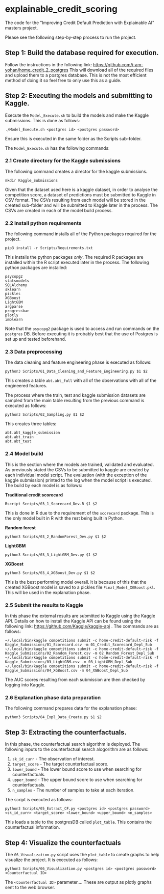 # explainable_credit_scoring
The code for the "Improving Credit Default Prediction with Explainable AI" masters project.

Please see the following step-by-step process to run the project.

## Step 1: Build the database required for execution.
Follow the instructions in the following link:
https://github.com/i-am-yohan/home_credit_2_postgres
This will download all of the required files and upload them to a postgres database. This is not the most efficient method of doing it so feel free to only use this as a guide.

## Step 2: Executing the models and submitting to Kaggle.
Execute the `Model_Execute.sh` to build the models and make the Kaggle submissions. This is done as follows:
```
./Model_Execute.sh <postgres id> <postgres password>
```
Ensure this is executed in the same folder as the Scripts sub-folder.

The `Model_Execute.sh` has the following commands:
### 2.1 Create directory for the Kaggle submissions
The following command creates a director for the kaggle submissions. 
```
mkdir Kaggle_Submissions
```
Given that the dataset used here is a kaggle dataset, in order to analyse the competition score, a dataset of predictions must be submitted to Kaggle in CSV format. The CSVs resulting from each model will be stored in the created sub-folder and will be submitted to Kaggle later in the process. The CSVs are created in each of the model build process.

### 2.2 Install python requirements
The following command installs all of the Python packages required for the project.
```
pip3 install -r Scripts/Requirements.txt
```
This installs the python packages _only_. The required R packages are installed within the R script executed later in the process. The following python packages are installed:
```
psycopg2
statsmodels
SQLAlchemy
sklearn
pickles
XGBoost
LightGBM
argparse
progressbar
plotly
imblearn
```
Note that the `psycopg2` package is used to access and run commands on the `postgres` DB. Before executing it is probably best that the use of Postgres is set up and  tested beforehand. 

### 2.3 Data preprocessing
The data cleaning and feature engineering phase is executed as follows:
```
python3 Scripts/01_Data_Cleaning_and_Feature_Engineering.py $1 $2
```
This creates a table `abt.abt_full` with all of the observations with all of the engineered features.

The process where the train, test and kaggle submission datasets are sampled from the main table resulting from the previous command is executed as follows:
```
python3 Scripts/02_Sampling.py $1 $2
```
This creates three tables:
```
abt.abt_kaggle_submission
abt.abt_train
abt.abt_test
```

### 2.4 Model build
This is the section where the models are trained, validated and evaluated. As previously stated the CSVs to be submitted to kaggle are created by each individual model script. The evaluation (with the exception of the kaggle submission) printed to the log when the model script is executed.
The build by each model is as follows:

**Traditional credit scorecard**
```
Rscript Scripts/03_1_Scorecard_Dev.R $1 $2
```
This is done in R due to the requirement of the `scorecard` package. This is the only model built in R with the rest being built in Python.

**Random forest**
```
python3 Scripts/03_2_RandomForest_Dev.py $1 $2
```

**LightGBM**
```
python3 Scripts/03_3_LightGBM_Dev.py $1 $2
```

**XGBoost**
```
python3 Scripts/03_4_XGBoost_Dev.py $1 $2
```
This is the best performing model overall. It is because of this that the created XGBoost model is saved to a pickles file `Final_Model_XGBoost.pkl`. This will be used in the explanation phase.

### 2.5 Submit the results to Kaggle
In this phase the external results are submitted to Kaggle using the Kaggle API. Details on how to install the Kaggle API can be found using the following link: https://github.com/Kaggle/kaggle-api . 
The commands are as follows:
```
~/.local/bin/kaggle competitions submit -c home-credit-default-risk -f Kaggle_Submissions/01_Scorecard.csv -m 01_Credit_Scorecard_Depl_Sub
~/.local/bin/kaggle competitions submit -c home-credit-default-risk -f Kaggle_Submissions/02_Random_Forest.csv -m 02_Random_Forest_Depl_Sub
~/.local/bin/kaggle competitions submit -c home-credit-default-risk -f Kaggle_Submissions/03_LightGBM.csv -m 03_LightGBM_Depl_Sub
~/.local/bin/kaggle competitions submit -c home-credit-default-risk -f Kaggle_Submissions/04_XGBoost.csv -m 04_XGBoost_Depl_Sub
```
The AUC scores resulting from each submission are then checked by logging into Kaggle.

### 2.6 Explanation phase data preparation
The following command prepares data for the explanation phase:
```
python3 Scripts/04_Expl_Data_Create.py $1 $2
```


## Step 3: Extracting the counterfactuals.
In this phase, the counterfactual search algorithm is deployed. The following inputs to the counterfactual search alogorithm are as follows:
1. `sk_id_curr` - The observation of interest.
2. `target_score` - The target counterfactual score.
3. `lower_bound` - The lower bound score to use when searching for counterfactuals.
4. `upper_bound` - The upper bound score to use when searching for counterfactuals.
5. `n_samples` - The number of samples to take at each iteration.

The script is executed as follows:
```
python3 Scripts/05_Extract_CF.py <postgres id> <postgres password> <sk_id_curr> <target_score> <lower_bound> <upper_bound> <n_samples>
```
This loads a table to the postgresDB called `plot_table`. This contains the counterfactual information.

## Step 4: Visualize the counterfactuals
The `06_Visualization.py` script uses the `plot_table` to create graphs to help visualize the project. It is executed as follows:
```
python3 Scripts/06_Visualization.py <postgres id> <postgres password> <Counterfactual ID>
```
The `<Counterfactual ID>` parameter....
These are output as plotly graphs sent to the web browser.
